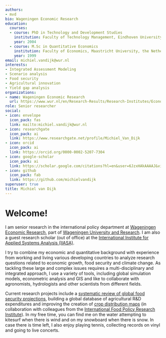```yaml
---
authors:
- mvd
bio: Wageningen Economic Research
education:
  courses:
  - course: PhD in Technology and Development Studies
    institution: Faculty of Technology Management, Eindhoven University of Technology, the Netherlands
    year: 2004
  - course: M.Sc in Quantitative Economics
    institution: Faculty of Economics, Maastricht University, the Netherlands
    year: 1999
email: michiel.vandijk@wur.nl
interests:
- Integrated Assessment Modeling
- Scenario analysis
- Food security
- Agricultural innovation
- Yield gap analysis
organizations:
- name: Wageningen Economic Research
  url: https://www.wur.nl/en/Research-Results/Research-Institutes/Economic-Research.htm
role: Senior researcher
social:
- icon: envelope
  icon_pack: fas
  link: mailto:michiel.vandijk@wur.nl
- icon: researchgate
  icon_pack: ai
  link: https://www.researchgate.net/profile/Michiel_Van_Dijk
- icon: orcid
  icon_pack: ai
  link: https://orcid.org/0000-0002-5207-7304
- icon: google-scholar
  icon_pack: ai
  link: https://scholar.google.com/citations?hl=en&user=6JzxHAkAAAAJ&view_op=list_works&sortby=pubdate
- icon: github
  icon_pack: fab
  link: https://github.com/michielvandijk
superuser: true
title: Michiel van Dijk
---
```


# Welcome!
I am senior research in the international policy department at [Wageningen Economic Research](https://www.wur.nl/en/Research-Results/Research-Institutes/Economic-Research.htm), part of [Wageningen University and Research](www.wur.nl). I am also a guest research scholar (out of office) at the [International Institute for Applied Systems Analysis (IIASA)](https://iiasa.ac.at/). 

I try to combine my economic and quantitative background with experience from working and living various developing countries to analyze research questions related to economic growth, food security and climate change. As tackling these large and complex issues requires a multi-disciplinary and integrated approach, I use a variety of tools, including global simulation models, econometric analysis and GIS and like to collaborate with agronomists, hydrologists and other scientists from different fields.

Current research projects include a [systematic review of global food security projections](project/gfsp_db/), building a global database of agricultural R&D expenditures and improving the creation of [crop distribution maps](publication/generating-multi-period-crop-distribution-maps-for-southern-africa-using-a-data-fusion-approach/) (in collaboration with colleagues from the [International Food Policy Research Institute](https://www.mapspam.info/)). In my free time, you can find me on the water attempting to kitesurf when there is wind and on my snowboard when there is snow. In case there is time left, I also enjoy playing tennis, collecting records on vinyl and going to live concerts.   


